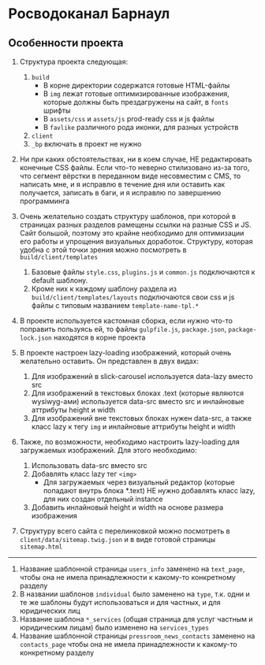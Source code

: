 # Росводоканал Барнаул

## Особенности проекта

1. Структура проекта следующая:

   1. `build`
      - В корне директории содержатся готовые HTML-файлы
      - В `img` лежат готовые оптимизированные изображения, которые должны быть прездагружены на сайт, в `fonts` шрифты
      - В `assets/css` и `assets/js` prod-ready css и js файлы
      - В `favlike` различного рода иконки, для разных устройств
   2. `client`
   3. `_bp` включать в проект не нужно

2. Ни при каких обстоятельствах, ни в коем случае, НЕ редактировать конечные CSS файлы. Если что-то неверно стилизовано из-за того, что сегмент вёрстки в переданном виде несовместим с CMS, то написать мне, и я исправлю в течение дня или оставить как получается, записать в баги, и я исправлю по завершению программинга

3. Очень желательно создать структуру шаблонов, при которой в страницах разных разделов рамещены ссылки на разные CSS и JS. Сайт большой, поэтому это крайне необходимо для оптимизации его работы и упрощения визуальных доработок. Структуру, которая удобна с этой точки зрения можно посмотреть в `build/client/templates`

   1. Базовые файлы `style.css`, `plugins.js` и `common.js` подключаются к default шаблону.
   2. Кроме них к каждому шаблону раздела из `build/client/templates/layouts` подключаются свои css и js файлы с типовым названием `template-name-tpl.*`

4. В проекте используется кастомная сборка, если нужно что-то поправить пользуясь ей, то файлы `gulpfile.js`, `package.json`, `package-lock.json` находятся в корне проекта

5. В проекте настроен lazy-loading изображений, который очень желательно оставить. Он представлен в двух видах:

   1. Для изображений в slick-carousel используется data-lazy вместо src
   2. Для изображений в текстовых блоках .text (которые являются wysiwyg-ами) используется data-src вместо src и инлайновые аттрибуты height и width
   3. Для изображений вне текстовых блоках нужен data-src, а также класс lazy к тегу `img` и инлайновые аттрибуты height и width

6. Также, по возможности, необходимо настроить lazy-loading для загружаемых изображений. Для этого необходимо:

   1. Использовать data-src вместо src
   2. Добавлять класс lazy тег `<img>`
      - Для загружаемых через визуальный редактор (которые попадают внутрь блока \*.text) НЕ нужно добавлять класс lazy, для них создан отдельный instance
   3. Добавить инлайновый height и width на основе размера изображения

7. Структуру всего сайта с перелинковкой можно посмотреть в `client/data/sitemap.twig.json` и в виде готовой страницы `sitemap.html`

---

1. Название шаблонной страницы `users_info` заменено на `text_page`, чтобы она не имела принадлежности к какому-то конкретному разделу
2. В названии шаблонов `individual` было заменено на `type`, т.к. одни и те же шаблоны будут использоваться и для частных, и для юридических лиц
3. Название шаблона `*_services` (общая страница для услуг частным и юридическим лицам) было изменено на `services_types`
4. Название шаблонной страницы `pressroom_news_contacts` заменено на `contacts_page` чтобы она не имела принадлежности к какому-то конкретному разделу
